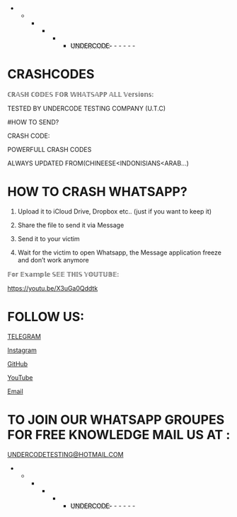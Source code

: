  - - - - - - U҉N҉D҉E҉R҉C҉O҉D҉E҉- - - - - -

# CRASHCODES
ℂℝ𝔸𝕊ℍ ℂ𝕆𝔻𝔼𝕊 𝔽𝕆ℝ 𝕎ℍ𝔸𝕋𝕊𝔸ℙℙ 𝔸𝕃𝕃 𝕍𝕖𝕣𝕤𝕚𝕠𝕟𝕤: 

TESTED BY UNDERCODE TESTING COMPANY (U.T.C)

#HOW TO SEND?

CRASH CODE:

POWERFULL CRASH CODES 

ALWAYS UPDATED FROM(CHINEESE<INDONISIANS<ARAB...)

# HOW TO CRASH WHATSAPP?

1) Upload it to iCloud Drive, Dropbox etc.. (just if you want to keep it)

2) Share the file to send it via Message

3) Send it to your victim

4) Wait for the victim to open Whatsapp, the Message application freeze and don’t work anymore

 𝔽𝕠𝕣 𝔼𝕩𝕒𝕞𝕡𝕝𝕖 𝕊𝔼𝔼 𝕋ℍ𝕀𝕊 𝕐𝕆𝕌𝕋𝕌𝔹𝔼:

https://youtu.be/X3uGa0Qddtk


# FOLLOW US:

[TELEGRAM](https://T.me/UnderCodeTestingOfficial) 

[Instagram](https://instagram.com/UnderCodeTestingCompany) 

[GitHub](https://github.com/UndercodeTestingC)

[YouTube](http://https://youtu.be/wzfsVoRNezQ) 

[Email](mailto:UndercodeTesting@hotmail.com)


# TO JOIN OUR WHATSAPP GROUPES FOR FREE KNOWLEDGE MAIL US AT :

UNDERCODETESTING@HOTMAIL.COM


 - - - - - - U҉N҉D҉E҉R҉C҉O҉D҉E҉- - - - - -

